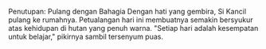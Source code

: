 Penutupan: Pulang dengan Bahagia
Dengan hati yang gembira, Si Kancil pulang ke rumahnya. Petualangan hari ini membuatnya semakin bersyukur atas kehidupan di hutan yang penuh warna. "Setiap hari adalah kesempatan untuk belajar," pikirnya sambil tersenyum puas.
